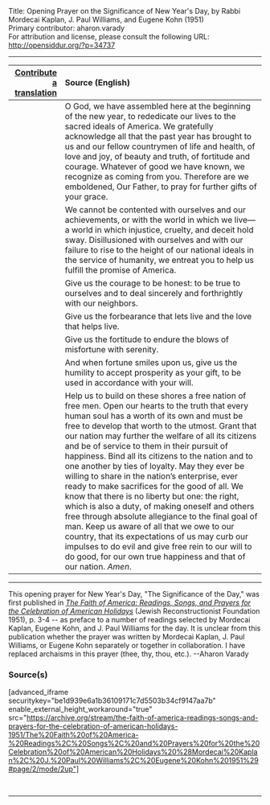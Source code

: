 <html>
<head></head>
<body>
Title: Opening Prayer on the Significance of New Year's Day, by Rabbi Mordecai Kaplan, J. Paul Williams, and Eugene Kohn (1951)<br />
Primary contributor: aharon.varady<br />
For attribution and license, please consult the following URL: <a href="http://opensiddur.org/?p=34737">http://opensiddur.org/?p=34737</a>
<p />
<hr />

<table style="margin-left: auto;margin-right: auto;" class="draggable">
<thead><tr><th id="x" style="text-align: right;"><a href="/contribute/upload/">Contribute a translation</a></th><th style="text-align: left;">Source (English)</th></tr></thead>
<tbody>
<tr><td style="vertical-align:top;">
<div class="liturgy"><span lang="he">

</span></div></td>
 
<td style="vertical-align:top;">
<div class="english">
O God, 
we have assembled here at the beginning of the new year, 
to rededicate our lives to the sacred ideals of America. 
We gratefully acknowledge 
all that the past year has brought to us and our fellow countrymen 
of life and health, 
of love and joy, 
of beauty and truth, 
of fortitude and courage. 
Whatever of good we have known, 
we recognize as coming from you. 
Therefore are we emboldened, Our Father, 
to pray for further gifts of your grace. 
</div></td></tr>


<tr><td style="vertical-align:top;">
<div class="liturgy"><span lang="he">

</span></div></td>
 
<td style="vertical-align:top;">
<div class="english">
We cannot be contented with ourselves and our achievements, 
or with the world in which we live—
a world in which injustice, cruelty, and deceit hold sway. 
Disillusioned with ourselves and with our failure to rise 
to the height of our national ideals in the service of humanity, 
we entreat you to help us fulfill the promise of America. 
</div></td></tr>


<tr><td style="vertical-align:top;">
<div class="liturgy"><span lang="he">

</span></div></td>
 
<td style="vertical-align:top;">
<div class="english">
Give us the courage to be honest: 
to be true to ourselves 
and to deal sincerely and forthrightly with our neighbors. 
</div></td></tr>


<tr><td style="vertical-align:top;">
<div class="liturgy"><span lang="he">

</span></div></td>
 
<td style="vertical-align:top;">
<div class="english">
Give us the forbearance 
that lets live and the love that helps live. 
</div></td></tr>


<tr><td style="vertical-align:top;">
<div class="liturgy"><span lang="he">

</span></div></td>
 
<td style="vertical-align:top;">
<div class="english">
Give us the fortitude 
to endure the blows of misfortune with serenity. 
</div></td></tr>


<tr><td style="vertical-align:top;">
<div class="liturgy"><span lang="he">

</span></div></td>
 
<td style="vertical-align:top;">
<div class="english">
And when fortune smiles upon us, 
give us the humility to accept prosperity as your gift, 
to be used in accordance with your will. 
</div></td></tr>


<tr><td style="vertical-align:top;">
<div class="liturgy"><span lang="he">

</span></div></td>
 
<td style="vertical-align:top;">
<div class="english">
Help us to build on these shores 
a free nation 
of free men. 
Open our hearts to the truth 
that every human soul has a worth of its own 
and must be free to develop that worth to the utmost. 
Grant that our nation may further the welfare of all its citizens 
and be of service to them in their pursuit of happiness. 
Bind all its citizens to the nation and to one another by ties of loyalty. 
May they ever be willing to share in the nation’s enterprise, 
ever ready to make sacrifices for the good of all. 
We know that there is no liberty but one: 
the right, which is also a duty, 
of making oneself and others free 
through absolute allegiance to the final goal of man. 
Keep us aware of all that we owe to our country, 
that its expectations of us may curb our impulses to do evil 
and give free rein to our will to do good, 
for our own true happiness and that of our nation. 
<em>Amen</em>. 
</div></td></tr>
</tbody></table>

<hr />

This opening prayer for New Year's Day, "The Significance of the Day," was first published in <em><a href="/?p=34753">The Faith of America: Readings, Songs, and Prayers for the Celebration of American Holidays</a></em> (Jewish Reconstructionist Foundation 1951), p. 3-4 -- as preface to a number of readings selected by Mordecai Kaplan, Eugene Kohn, and J. Paul Williams for the day. It is unclear from this publication whether the prayer was written by Mordecai Kaplan, J. Paul Williams, or Eugene Kohn separately or together in collaboration. I have replaced archaisms in this prayer (thee, thy, thou, etc.). --Aharon Varady

<h3>Source(s)</h3>

[advanced_iframe securitykey="be1d939e6a1b36109171c7d5503b34cf9147aa7b" enable_external_height_workaround="true" src="https://archive.org/stream/the-faith-of-america-readings-songs-and-prayers-for-the-celebration-of-american-holidays-1951/The%20Faith%20of%20America-%20Readings%2C%20Songs%2C%20and%20Prayers%20for%20the%20Celebration%20of%20American%20Holidays%20%28Mordecai%20Kaplan%2C%20J.%20Paul%20Williams%2C%20Eugene%20Kohn%201951%29#page/2/mode/2up"]

&nbsp;

<hr />

&nbsp;
</body>
</html>